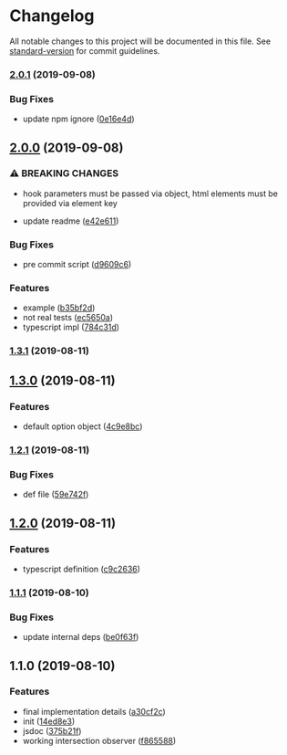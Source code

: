 # Changelog

All notable changes to this project will be documented in this file. See [standard-version](https://github.com/conventional-changelog/standard-version) for commit guidelines.

### [2.0.1](https://github.com/asyarb/use-intersection-observer/compare/v2.0.0...v2.0.1) (2019-09-08)


### Bug Fixes

* update npm ignore ([0e16e4d](https://github.com/asyarb/use-intersection-observer/commit/0e16e4d))

## [2.0.0](https://github.com/asyarb/use-intersection-observer/compare/v1.3.1...v2.0.0) (2019-09-08)


### ⚠ BREAKING CHANGES

* hook parameters must be passed via object, html elements must be provided via element key

* update readme ([e42e611](https://github.com/asyarb/use-intersection-observer/commit/e42e611))


### Bug Fixes

* pre commit script ([d9609c6](https://github.com/asyarb/use-intersection-observer/commit/d9609c6))


### Features

* example ([b35bf2d](https://github.com/asyarb/use-intersection-observer/commit/b35bf2d))
* not real tests ([ec5650a](https://github.com/asyarb/use-intersection-observer/commit/ec5650a))
* typescript impl ([784c31d](https://github.com/asyarb/use-intersection-observer/commit/784c31d))

### [1.3.1](https://github.com/asyarb/use-intersection-observer/compare/v1.3.0...v1.3.1) (2019-08-11)

## [1.3.0](https://github.com/asyarb/use-intersection-observer/compare/v1.2.1...v1.3.0) (2019-08-11)


### Features

* default option object ([4c9e8bc](https://github.com/asyarb/use-intersection-observer/commit/4c9e8bc))

### [1.2.1](https://github.com/asyarb/use-intersection-observer/compare/v1.2.0...v1.2.1) (2019-08-11)


### Bug Fixes

* def file ([59e742f](https://github.com/asyarb/use-intersection-observer/commit/59e742f))

## [1.2.0](https://github.com/asyarb/use-intersection-observer/compare/v1.1.1...v1.2.0) (2019-08-11)


### Features

* typescript definition ([c9c2636](https://github.com/asyarb/use-intersection-observer/commit/c9c2636))

### [1.1.1](https://github.com/asyarb/use-intersection-observer/compare/v1.1.0...v1.1.1) (2019-08-10)


### Bug Fixes

* update internal deps ([be0f63f](https://github.com/asyarb/use-intersection-observer/commit/be0f63f))

## 1.1.0 (2019-08-10)


### Features

* final implementation details ([a30cf2c](https://github.com/asyarb/use-intersection-observer/commit/a30cf2c))
* init ([14ed8e3](https://github.com/asyarb/use-intersection-observer/commit/14ed8e3))
* jsdoc ([375b21f](https://github.com/asyarb/use-intersection-observer/commit/375b21f))
* working intersection observer ([f865588](https://github.com/asyarb/use-intersection-observer/commit/f865588))
